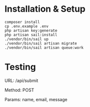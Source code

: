 # Installation & Setup

```
composer install
cp .env.example .env
php artisan key:generate
php artisan sail:install
./vendor/bin/sail up
./vendor/bin/sail artisan migrate
./vendor/bin/sail artisan queue:work
```


# Testing

URL: /api/submit

Method: POST

Params: name, email, message

